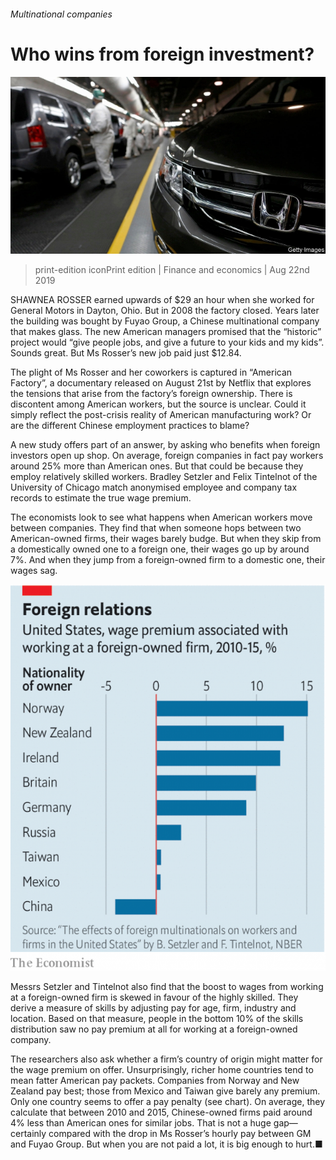 ###### Multinational companies

# Who wins from foreign investment? 

![image](images/20190824_FNP503.jpg) 

> print-edition iconPrint edition | Finance and economics | Aug 22nd 2019 

SHAWNEA ROSSER earned upwards of $29 an hour when she worked for General Motors in Dayton, Ohio. But in 2008 the factory closed. Years later the building was bought by Fuyao Group, a Chinese multinational company that makes glass. The new American managers promised that the “historic” project would “give people jobs, and give a future to your kids and my kids”. Sounds great. But Ms Rosser’s new job paid just $12.84. 

The plight of Ms Rosser and her coworkers is captured in “American Factory”, a documentary released on August 21st by Netflix that explores the tensions that arise from the factory’s foreign ownership. There is discontent among American workers, but the source is unclear. Could it simply reflect the post-crisis reality of American manufacturing work? Or are the different Chinese employment practices to blame? 

A new study offers part of an answer, by asking who benefits when foreign investors open up shop. On average, foreign companies in fact pay workers around 25% more than American ones. But that could be because they employ relatively skilled workers. Bradley Setzler and Felix Tintelnot of the University of Chicago match anonymised employee and company tax records to estimate the true wage premium. 

The economists look to see what happens when American workers move between companies. They find that when someone hops between two American-owned firms, their wages barely budge. But when they skip from a domestically owned one to a foreign one, their wages go up by around 7%. And when they jump from a foreign-owned firm to a domestic one, their wages sag. 

![image](images/20190824_FNC635_0.png) 

Messrs Setzler and Tintelnot also find that the boost to wages from working at a foreign-owned firm is skewed in favour of the highly skilled. They derive a measure of skills by adjusting pay for age, firm, industry and location. Based on that measure, people in the bottom 10% of the skills distribution saw no pay premium at all for working at a foreign-owned company. 

The researchers also ask whether a firm’s country of origin might matter for the wage premium on offer. Unsurprisingly, richer home countries tend to mean fatter American pay packets. Companies from Norway and New Zealand pay best; those from Mexico and Taiwan give barely any premium. Only one country seems to offer a pay penalty (see chart). On average, they calculate that between 2010 and 2015, Chinese-owned firms paid around 4% less than American ones for similar jobs. That is not a huge gap—certainly compared with the drop in Ms Rosser’s hourly pay between GM and Fuyao Group. But when you are not paid a lot, it is big enough to hurt.■ 

